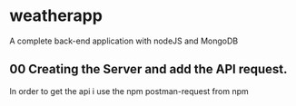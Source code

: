 # weatherapp

A complete back-end application with nodeJS and MongoDB

## 00 Creating the Server and add the API request.

In order to get the api i use the npm postman-request from npm
